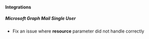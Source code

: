 
#### Integrations
##### Microsoft Graph Mail Single User
- Fix an issue where **resource** parameter did not handle correctly
